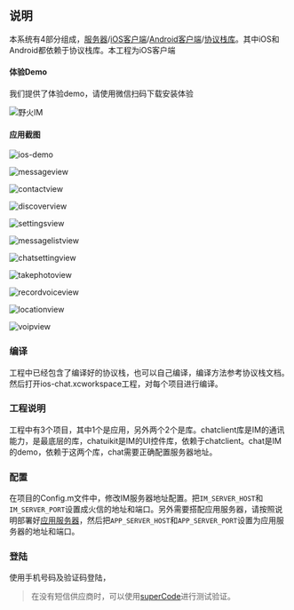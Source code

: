 ## 说明
本系统有4部分组成，[服务器](https://github.com/wildfirechat/server)/[iOS客户端](https://github.com/wildfirechat/ios-chat)/[Android客户端](https://github.com/wildfirechat/android-chat)/[协议栈库](https://github.com/wildfirechat/proto)。其中iOS和Android都依赖于协议栈库。本工程为iOS客户端

#### 体验Demo
我们提供了体验demo，请使用微信扫码下载安装体验

![野火IM](http://static.wildfirechat.cn/download_qrcode.png)

#### 应用截图
![ios-demo](http://static.wildfirechat.cn/ios-demo.gif)

![messageview](http://static.wildfirechat.cn/ios-message-view.png)

![contactview](http://static.wildfirechat.cn/ios-contact-view.png)

![discoverview](http://static.wildfirechat.cn/ios-discover-view.png)

![settingsview](http://static.wildfirechat.cn/ios-settings-view.png)

![messagelistview](http://static.wildfirechat.cn/ios-messagelist-view.png)

![chatsettingview](http://static.wildfirechat.cn/ios-chat-setting-view.png)

![takephotoview](http://static.wildfirechat.cn/ios-takephoto-view.png)

![recordvoiceview](http://static.wildfirechat.cn/ios-record-voice-view.png)

![locationview](http://static.wildfirechat.cn/ios-location-view.png)

![voipview](http://static.wildfirechat.cn/ios-voip-view.png)

### 编译

工程中已经包含了编译好的协议栈，也可以自己编译，编译方法参考协议栈文档。然后打开ios-chat.xcworkspace工程，对每个项目进行编译。

### 工程说明

工程中有3个项目，其中1个是应用，另外两个2个是库。chatclient库是IM的通讯能力，是最底层的库，chatuikit是IM的UI控件库，依赖于chatclient。chat是IM的demo，依赖于这两个库，chat需要正确配置服务器地址。

### 配置

在项目的Config.m文件中，修改IM服务器地址配置。把```IM_SERVER_HOST```和```IM_SERVER_PORT```设置成火信的地址和端口。另外需要搭配应用服务器，请按照说明部署好[应用服务器](https://github.com/wildfirechat/app_server)，然后把```APP_SERVER_HOST```和```APP_SERVER_PORT```设置为应用服务器的地址和端口。

### 登陆
使用手机号码及验证码登陆，
> 在没有短信供应商时，可以使用[superCode](https://github.com/wildfirechat/app_server#短信资源)进行测试验证。
